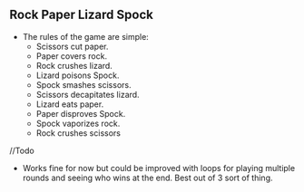 ## Rock Paper Lizard Spock
- The rules of the game are simple:
    - Scissors cut paper.
    - Paper covers rock.
    - Rock crushes lizard.
    - Lizard poisons Spock.
    - Spock smashes scissors.
    - Scissors decapitates lizard.
    - Lizard eats paper.
    - Paper disproves Spock.
    - Spock vaporizes rock.
    - Rock crushes scissors

//Todo
- Works fine for now but could be improved with loops for playing multiple rounds and seeing who wins at the end. Best out of 3 sort of thing.